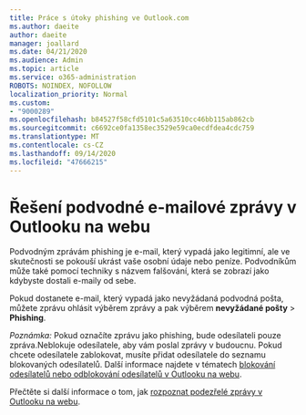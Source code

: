 ```yaml
---
title: Práce s útoky phishing ve Outlook.com
ms.author: daeite
author: daeite
manager: joallard
ms.date: 04/21/2020
ms.audience: Admin
ms.topic: article
ms.service: o365-administration
ROBOTS: NOINDEX, NOFOLLOW
localization_priority: Normal
ms.custom:
- "9000289"
ms.openlocfilehash: b84527f58cfd5101c5a63510cc46bb115ab862cb
ms.sourcegitcommit: c6692ce0fa1358ec3529e59ca0ecdfdea4cdc759
ms.translationtype: MT
ms.contentlocale: cs-CZ
ms.lasthandoff: 09/14/2020
ms.locfileid: "47666215"
---
```

# <a name="how-to-deal-with-a-phishing-email-in-outlook-on-the-web"></a>Řešení podvodné e-mailové zprávy v Outlooku na webu

Podvodným zprávám phishing je e-mail, který vypadá jako legitimní, ale ve skutečnosti se pokouší ukrást vaše osobní údaje nebo peníze. Podvodníkům může také pomocí techniky s názvem falšování, která se zobrazí jako kdybyste dostali e-maily od sebe.

Pokud dostanete e-mail, který vypadá jako nevyžádaná podvodná pošta, můžete zprávu ohlásit výběrem zprávy a pak výběrem **nevyžádané pošty**  >  **Phishing**.

*Poznámka:* Pokud označíte zprávu jako phishing, bude odesílateli pouze zpráva.Neblokuje odesílatele, aby vám poslal zprávy v budoucnu. Pokud chcete odesílatele zablokovat, musíte přidat odesílatele do seznamu blokovaných odesílatelů. Další informace najdete v tématech [blokování odesílatelů nebo odblokování odesílatelů v Outlooku na webu](https://support.office.com/article/9bf812d4-6995-4d19-901a-76d6e26939b0).

Přečtěte si další informace o tom, jak [rozpoznat podezřelé zprávy v Outlooku na webu](https://support.office.com/article/3d44102b-6ce3-4f7c-a359-b623bec82206).